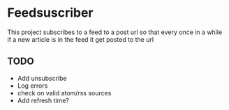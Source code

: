 # Feedsuscriber

This project subscribes to a feed to a post url so that every once in a while if a new
article is in the feed it get posted to the url

## TODO

* Add unsubscribe
* Log errors
* check on valid atom/rss sources
* Add refresh time?

